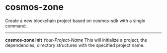 # cosmos-zone
Create a new blockchain project based on cosmos-sdk with a single command.

---

**cosmos-zone init** _Your-Project-Name_
This will initialize a project, the dependencies, directory structures with the specified project name.
